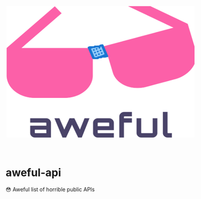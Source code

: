 <div align="center">
	<img width="500" height="350" src="media/logo.png" alt="Aweful">
	<br>
	<br>
	<br>
</div>

# aweful-api
😳 Aweful list of horrible public APIs

